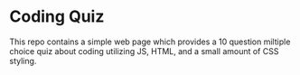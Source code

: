 # Coding Quiz
This repo contains a simple web page which provides a 10 question miltiple choice quiz about coding utilizing JS, HTML, and a small amount of CSS styling.
